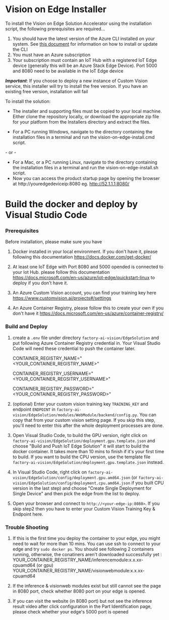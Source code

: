 # Vision on Edge Installer

To install the Vision on Edge Solution Accelerator using the installation script, the following prerequisites are required...

1. You should have the latest version of the Azure CLI installed on your system.  See [this document](https://docs.microsoft.com/en-us/cli/azure/install-azure-cli?view=azure-cli-latest) for information on how to install or update the CLI
2. You must have an Azure subscription
3. Your subscription must contain an IoT Hub with a registered IoT Edge device (generally this will be an Azure Stack Edge Device). Port 5000 and 8080 need to be available in the IoT Edge device

 _**Important**_: If you choose to deploy a new instance of Custom Vision service, this installer will try to install the free version.  If you have an existing free version, installation will fail

 To install the solution:

* The installer and supporting files must be copied to your local machine. Either clone the repository locally, or download the appropriate zip file for your platform from the Installers directory and extract the files.

* For a PC running Windows, navigate to the directory containing the installation files in a terminal and run the vision-on-edge-install.cmd script.

 \- or -

* For a Mac, or a PC running Linux, navigate to the directory containing the installation files in a terminal and run the vision-on-edge-install.sh script.
* Now you can access the product startup page by opening the browser at http://youredgedeviceip:8080   eg. http://52.1.1.1:8080/


# Build the docker and deploy by Visual Studio Code

### Prerequisites

Before installation, please make sure you have 
1. Docker installed in your local environment. If you don't have it, please following this documentation <https://docs.docker.com/get-docker/>

2. At least one IoT Edge with Port 8080 and 5000 opended is connected to your Iot Hub. please follow this documentation https://docs.microsoft.com/en-us/azure/iot-edge/quickstart-linux to deploy if you don't have it.

3. An Azure Custom Vision account, you can find your training key here <https://www.customvision.ai/projects#/settings>

4. An Azure Container Registry, please follow this to create your own if you don't have it <https://docs.microsoft.com/en-us/azure/container-registry/>

### Build and Deploy

1. create a `.env` file under directory `factory-ai-vision/EdgeSolution` and put following Azure Container Registry credential in. Your Visual Studio Code will need these credential to push the container later. 

    CONTAINER_REGISTRY_NAME="<YOUR_CONTAINER_REGISTRY_NAME>"
    
    CONTAINER_REGISTRY_USERNAME="<YOUR_CONTAINER_REGSITRY_USERNAME>"
    
    CONTAINER_REGISTRY_PASSWORD="<YOUR_CONTAINER_REGISTRY_PASSWORD>"
    

2. (optional) Enter your custom vision training key `TRAINING_KEY` and endpoint `ENDPOINT` in `factory-ai-vision/EdgeSolution/modules/WebModule/backend/config.py`. You can copy that from your custom vision setting page. If you skip this step, you'll need to enter this after the whole deployment processes are done.


3. Open Visual Studio Code, to build the GPU version, right click on `factory-ai-vision/EdgeSolution/deployment.gpu.template.json` and choose "Build and Push IoT Edge Solution" it will start to build the docker container. It takes more than 10 mins to finish if it's your first time to build. If you want to build the CPU version, use the template file `factory-ai-vision/EdgeSolution/deployment.gpu.template.json` instead.

4. In Visual Studio Code, right click on `factory-ai-vision/EdgeSolution/config/deployment.gpu.amd64.json` (or `factory-ai-vision/EdgeSolution/config/deployment.cpu.amd64.json` if you built CPU version in the last step) and choose "Create Single Deployment for Single Device" and then pick the edge from the list to deploy.

5. Open your browser and connect to `http://<your-edge-ip:8080>`. If you skip step2 then you have to enter your Custom Vision Training Key & Endpoint here.

### Trouble Shooting 

1. If this is the first time you deploy the container to your edge, you might need to wait for more than 10 mins. You can use ssh to connect to your edge and try `sudo docker ps`. You should see following 2 containers running, otherwise, the conatiners aren't downloaded successfully yet :
    YOUR_CONTAINER_REGISTRY_NAME/inferencemodule:x.x.xx-cpuamd64 (or gpu)
    YOUR_CONTAINER_REGISTRY_NAME/visionwebmodule:x.x.xx-cpuamd64
    
2. If the inference & visionweb modules exist but still cannot see the page in 8080 port, check whether 8080 port on your edge is opened.

3. If you can visit the website (in 8080 port) but not see the inference result video after click configuration in the Part Identification page, please check whether your edge's 5000 port is opened



